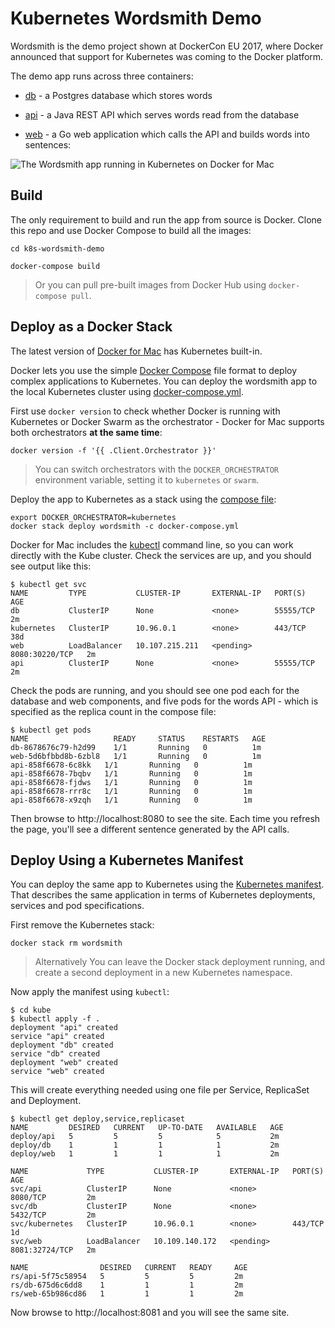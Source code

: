 # Kubernetes Wordsmith Demo

Wordsmith is the demo project shown at DockerCon EU 2017, where Docker announced that support for Kubernetes was coming to the Docker platform.

The demo app runs across three containers:

- [db](db/Dockerfile) - a Postgres database which stores words

- [api](api/Dockerfile) - a Java REST API which serves words read from the database

- [web](web/Dockerfile) - a Go web application which calls the API and builds words into sentences:

![The Wordsmith app running in Kubernetes on Docker for Mac](img/dockercon_EU_17.jpg)

## Build

The only requirement to build and run the app from source is Docker. Clone this repo and use Docker Compose to build all the images:

```
cd k8s-wordsmith-demo

docker-compose build
```

> Or you can pull pre-built images from Docker Hub using `docker-compose pull`.


## Deploy as a Docker Stack

The latest version of [Docker for Mac](https://www.docker.com/docker-mac) has Kubernetes built-in.

Docker lets you use the simple [Docker Compose](https://docs.docker.com/compose/) file format to deploy complex applications to Kubernetes. You can deploy the wordsmith app to the local Kubernetes cluster using [docker-compose.yml](docker-compose.yml).

First use `docker version` to check whether Docker is running with Kubernetes or Docker Swarm as the orchestrator - Docker for Mac supports both orchestrators **at the same time**:

```
docker version -f '{{ .Client.Orchestrator }}'
```

> You can switch orchestrators with the `DOCKER_ORCHESTRATOR` environment variable, setting it to `kubernetes` or `swarm`.

Deploy the app to Kubernetes as a stack using the [compose file](docker-compose.yml):

```
export DOCKER_ORCHESTRATOR=kubernetes
docker stack deploy wordsmith -c docker-compose.yml
```

Docker for Mac includes the [kubectl](https://kubernetes.io/docs/reference/kubectl/overview/) command line, so you can work directly with the Kube cluster. Check the services are up, and you should see output like this:

```
$ kubectl get svc
NAME         TYPE           CLUSTER-IP       EXTERNAL-IP   PORT(S)          AGE
db           ClusterIP      None             <none>        55555/TCP        2m
kubernetes   ClusterIP      10.96.0.1        <none>        443/TCP          38d
web          LoadBalancer   10.107.215.211   <pending>     8080:30220/TCP   2m
api          ClusterIP      None             <none>        55555/TCP        2m
```

Check the pods are running, and you should see one pod each for the database and web components, and five pods for the words API - which is specified as the replica count in the compose file:

```
$ kubectl get pods
NAME                   READY     STATUS    RESTARTS   AGE
db-8678676c79-h2d99    1/1       Running   0          1m
web-5d6bfbbd8b-6zbl8   1/1       Running   0          1m
api-858f6678-6c8kk   1/1       Running   0          1m
api-858f6678-7bqbv   1/1       Running   0          1m
api-858f6678-fjdws   1/1       Running   0          1m
api-858f6678-rrr8c   1/1       Running   0          1m
api-858f6678-x9zqh   1/1       Running   0          1m
```

Then browse to http://localhost:8080 to see the site. Each time you refresh the page, you'll see a different sentence generated by the API calls.


## Deploy Using a Kubernetes Manifest

You can deploy the same app to Kubernetes using the [Kubernetes manifest](kube-deployment.yml). That describes the same application in terms of Kubernetes deployments, services and pod specifications.

First remove the Kubernetes stack:

```
docker stack rm wordsmith
```

> Alternatively You can leave the Docker stack deployment running, and create a second deployment in a new Kubernetes namespace.

Now apply the manifest using `kubectl`:

```
$ cd kube
$ kubectl apply -f .
deployment "api" created
service "api" created
deployment "db" created
service "db" created
deployment "web" created
service "web" created
```

This will create everything needed using one file per Service, ReplicaSet and Deployment.

```
$ kubectl get deploy,service,replicaset
NAME         DESIRED   CURRENT   UP-TO-DATE   AVAILABLE   AGE
deploy/api   5         5         5            5           2m
deploy/db    1         1         1            1           2m
deploy/web   1         1         1            1           2m

NAME             TYPE           CLUSTER-IP       EXTERNAL-IP   PORT(S)          AGE
svc/api          ClusterIP      None             <none>        8080/TCP         2m
svc/db           ClusterIP      None             <none>        5432/TCP         2m
svc/kubernetes   ClusterIP      10.96.0.1        <none>        443/TCP          1d
svc/web          LoadBalancer   10.109.140.172   <pending>     8081:32724/TCP   2m

NAME                DESIRED   CURRENT   READY     AGE
rs/api-5f75c58954   5         5         5         2m
rs/db-675d6c6dd8    1         1         1         2m
rs/web-65b986cd86   1         1         1         2m
```


Now browse to http://localhost:8081 and you will see the same site.
